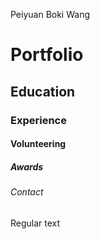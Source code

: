 Peiyuan Boki Wang

# Portfolio

## Education

### Experience

#### Volunteering

##### Awards

###### Contact

Regular text

